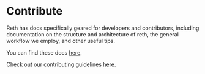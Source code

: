 # Contribute

<!-- TODO: Add various debugging tips and tricks we use, ways to configure logging, unwinding a node etc. -->

Reth has docs specifically geared for developers and contributors, including documentation on the structure and architecture of reth, the general workflow we employ, and other useful tips.

You can find these docs [here](https://github.com/paradigmxyz/reth/tree/main/docs).

Check out our contributing guidelines [here](https://github.com/paradigmxyz/reth/blob/main/CONTRIBUTING.md).
